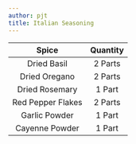 ```yaml
---
author: pjt
title: Italian Seasoning
---
```


| Spice | Quantity |
|:-:|:-:|
| Dried Basil | 2 Parts |
| Dried Oregano | 2 Parts |
| Dried Rosemary | 1 Part |
| Red Pepper Flakes | 2 Parts |
| Garlic Powder | 1 Part |
| Cayenne Powder | 1 Part |
